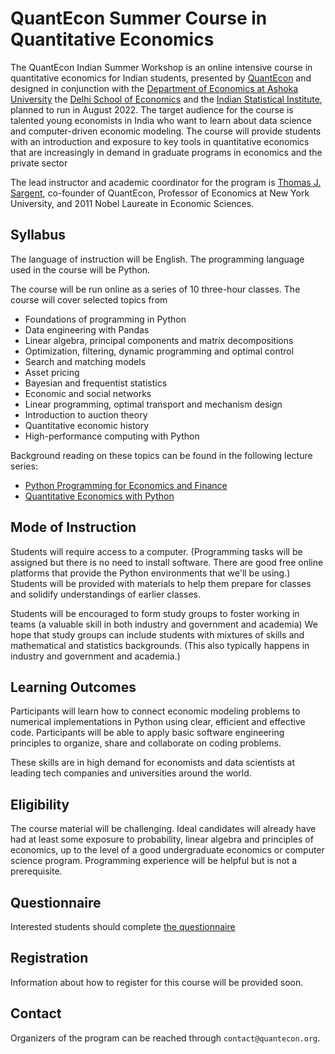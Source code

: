 # QuantEcon Summer Course in Quantitative Economics


The QuantEcon Indian Summer Workshop is an online intensive course in
quantitative economics for Indian students, presented by
[QuantEcon](https://quantecon.org/) and designed in conjunction with the
[Department of Economics at Ashoka
University](https://www.ashoka.edu.in/department/department-of-economics/) the
[Delhi School of Economics](http://econdse.org/) and the [Indian Statistical Institute](https://www.isical.ac.in/), planned to run in August 2022.  The
target audience for the course is talented young economists in India
who want to learn about  data science and computer-driven economic
modeling.  The course will provide students with an introduction and exposure
to key tools in quantitative economics that 
are increasingly in demand in graduate programs
in economics and the private sector

The lead instructor and academic coordinator for the program is [Thomas J.
Sargent](http://www.tomsargent.com/), co-founder of QuantEcon, Professor of Economics at New York
University, and 2011 Nobel Laureate in Economic Sciences.


## Syllabus

The language of instruction will be English.  The programming language used in
the course will be Python.

The course will be run online as a series of 10 three-hour classes.  The
course will cover  selected topics from 

* Foundations of programming in Python
* Data engineering with Pandas
* Linear algebra, principal components and matrix decompositions
* Optimization, filtering, dynamic programming and optimal control
* Search and matching models
* Asset pricing
* Bayesian and frequentist statistics
* Economic and social networks
* Linear programming, optimal transport and mechanism design
* Introduction to auction theory
* Quantitative economic history
* High-performance computing with Python

Background reading on these topics can be found in the following lecture
series:

* [Python Programming for Economics and Finance](https://python-programming.quantecon.org/intro.html)
* [Quantitative Economics with Python](https://python.quantecon.org/intro.html)


## Mode of Instruction

Students will require access to a computer.  (Programming tasks will be
assigned but there is no need to install software. There are good free online platforms that provide the Python environments that we'll be using.) Students will be provided
with materials to help them prepare for classes and solidify understandings of
earlier classes.  

Students will be encouraged to form study groups to foster working in teams (a
valuable skill in both industry and government and academia) We hope that
study groups can include students with mixtures of skills and mathematical and
statistics backgrounds. (This also typically happens in industry and
government and academia.)


## Learning Outcomes

Participants will learn how to connect economic modeling problems to numerical
implementations in Python using clear, efficient and effective code.
Participants will be able to apply basic software engineering principles to
organize, share and collaborate on coding problems.

These skills are in high demand for economists and data scientists at leading tech companies and universities around the world.

## Eligibility

The course material will be challenging.  Ideal candidates will already have
had at least some exposure to probability, linear algebra and principles of economics,
up to the level of a good undergraduate economics or computer science
program.  Programming experience will be helpful but is not a prerequisite.

## Questionnaire

Interested students should complete [the questionnaire](https://docs.google.com/forms/d/e/1FAIpQLSf3wtKZ1UDgUYY3eSlsVQD2iUvmg7F7VzonaI4Q480oF-FtPQ/viewform)



## Registration

Information about how to register for this course will be provided soon.

## Contact

Organizers of the program can be reached through `contact@quantecon.org`.
